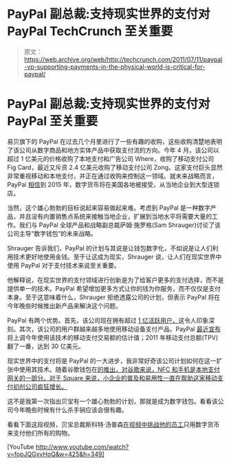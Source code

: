 # PayPal 副总裁:支持现实世界的支付对 PayPal TechCrunch 至关重要

> 原文：<https://web.archive.org/web/http://techcrunch.com/2011/07/11/paypal-vp-supporting-payments-in-the-physical-world-is-critical-for-paypal/>

# PayPal 副总裁:支持现实世界的支付对 PayPal 至关重要

易贝旗下的 PayPal 在过去几个月里进行了一些有趣的收购，这些收购清楚地表明了该公司从数字商品和地方实体产品中获取支付流的方向。今年 4 月，该公司以超过 1 亿美元的价格收购了本地支付和广告公司 Where，收购了移动支付公司 Fig Card，最近又斥资 2.4 亿美元收购了移动支付公司 Zong。这家支付巨头显然非常重视移动和本地支付，并正在通过收购来控制这一领域。就未来战略而言，PayPal [相信](https://web.archive.org/web/20230203043158/https://www.thepaypalblog.com/2011/06/paypal-crosses-first-100-million-active-accounts-4/)到 2015 年，数字货币将在美国各地被接受，从当地企业到大型连锁店。

当然，这个雄心勃勃的目标说起来容易做起来难。考虑到 PayPal 是一种数字产品，并且没有内置销售点系统来接触当地企业，扩展到当地水平将需要大量的工作。我们与 PayPal 全球产品和战略副总裁萨姆·施罗格(Sam Shrauger)讨论了该公司主导“数字钱包”的未来战略。

Shrauger 告诉我们，PayPal 的计划与其说是让钱包数字化，不如说是让人们利用技术更好地使用金钱。至于让这成为现实，Shrauger 说，让人们在现实世界中使用 PayPal 对于支付技术来说至关重要。

他解释说，在现实世界的支付领域进行创新是为了给客户更多的支付选择，而不是提供单一的技术。PayPal 希望增加更多方式让你的钱为你服务，而不仅仅是支付本身。至于这意味着什么，Shrauger 拒绝透露公司的计划，但表示 PayPal 将在今年晚些时候推出新产品来解决这个问题。

PayPal 有两个优势。首先，该公司现在拥有超过 [1 亿活跃用户，](https://web.archive.org/web/20230203043158/https://techcrunch.com/2011/06/27/paypal-hits-100-million-active-users/)这令人印象深刻。其次，该公司的用户群越来越多地使用移动设备支付产品。PayPal [最近宣布](https://web.archive.org/web/20230203043158/https://techcrunch.com/2011/06/23/paypal-seeing-10m-in-mobile-payments-per-day-will-hit-3b-total-in-2011/)将上调今年使用该技术的移动支付交易额的估计值；2011 年移动支付总额(TPV)翻了一番，达到 30 亿美元。

现实世界中的支付将是 PayPal 的一大进步，我非常好奇该公司计划如何在这一扩张中使用其技术。随着谷歌钱包在[的推出，对谷歌来说，NFC 和手机是本地支付网关的一部分。对于 Square 来说，小企业的普及和易用性一直在帮助这家移动支付初创公司](https://web.archive.org/web/20230203043158/https://techcrunch.com/2011/05/26/google-wallet-offers/)[疯狂增长。](https://web.archive.org/web/20230203043158/https://techcrunch.com/2011/05/21/square-3-million-day/)

这不是我第一次指出贝宝有一个雄心勃勃的计划，那就是成为数字钱包。看看该公司今年晚些时候有什么杀手锏应该会很有趣。

看看下面这段视频，贝宝总裁斯科特·汤普森[在视频中挑战他的员工](https://web.archive.org/web/20230203043158/https://www.thepaypalblog.com/2011/07/paypal-employees-leap-toward-a-purely-digital-2015/)只用数字货币来支付他们所有的购物。

[YouTube http://www.youtube.com/watch?v=fopJQGxvHoQ&w=425&h=349]